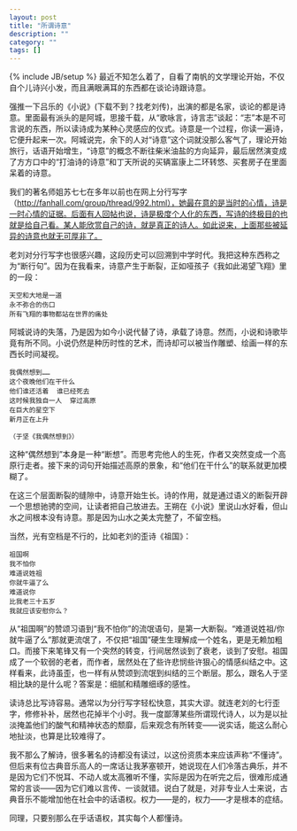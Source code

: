 ```yaml
---
layout: post
title: "所谓诗意"
description: ""
category: ""
tags: []
---
```

{% include JB/setup %}
最近不知怎么着了，自看了南帆的文学理论开始，不仅自个儿诗兴小发，而且满眼满耳的东西都在谈论诗跟诗意。
 
强推一下吕乐的《小说》(下载不到？找老刘传)，出演的都是名家，谈论的都是诗意。里面最有派头的是阿城，思接千载，从“歌咏言，诗言志”谈起：“志”本是不可言说的东西，所以读诗成为某种心灵感应的仪式。诗意是一个过程，你读一遍诗，它便升起来一次。阿城说完，余下的人对“诗意”这个词就没那么客气了，理论开始旅行，话语开始增生，“诗意”的概念不断往柴米油盐的方向延异，最后居然演变成了方方口中的“打油诗的诗意”和丁天所说的买辆富康上二环转悠、买套房子在里面呆着的诗意。
 
我们的著名师姐苏七七在多年以前也在网上分行写字（http://fanhall.com/group/thread/992.html），她最在意的是当时的心情，诗是一时心情的证据。后面有人回帖也说，诗是极度个人化的东西，写诗的终极目的也就是给自己看。某人能欣赏自己的诗，就是真正的诗人。如此说来，上面那些被延异的诗意也就无可厚非了。
 
老刘对分行写字也很感兴趣，这段历史可以回溯到中学时代。我把这种东西称之为“断行句”。因为在我看来，诗意产生于断裂，正如哑孩子《我如此渴望飞翔》里的一段：

	天空和大地是一道
	永不弥合的伤口
	所有飞翔的事物都站在世界的痛处


 
阿城说诗的失落，乃是因为如今小说代替了诗，承载了诗意。然而，小说和诗歌毕竟有所不同。小说仍然是种历时性的艺术，而诗却可以被当作雕塑、绘画一样的东西长时间凝视。

	我偶然想到……
	这个夜晚他们在干什么
	他们谁还活着  谁已经死去
	这时候我独自一人  穿过高原
	在巨大的星空下
	新月正在上升
	 
	（于坚《我偶然想到》）


 
这种“偶然想到”本身是一种“断想”。而思考完他人的生死，作者又突然变成一个高原行走者。接下来的词句开始描述高原的景象，和“他们在干什么”的联系就更加模糊了。
 
在这三个层面断裂的缝隙中，诗意开始生长。诗的作用，就是通过语义的断裂开辟一个思想驰骋的空间，让读者把自己放进去。王朔在《小说》里说山水好看，但山水之间根本没有诗意。那是因为山水之美太完整了，不留空档。
 
当然，光有空档是不行的，比如老刘的歪诗《祖国》：
 
	祖国啊
	我不怕你
	难道说姓祖
	你就牛逼了么
	难道说你
	比我老三十五岁
	我就应该安慰你么？



从“祖国啊”的赞颂习语到“我不怕你”的流氓语句，是第一大断裂。“难道说姓祖/你就牛逼了么”那就更流氓了，不仅把“祖国”硬生生理解成一个姓名，更是无赖加粗口。而接下来笔锋又有一个突然的转变，行间居然谈到了衰老，谈到了安慰。祖国成了一个软弱的老者，而作者，居然处在了些许悲悯些许狠心的情感纠结之中。这样看来，此诗虽歪，也一样有从赞颂到流氓到纠结的三个断层。那么，跟名人于坚相比缺的是什么呢？答案是：细腻和精雕细琢的感性。
 
读诗总比写诗容易。通常以为分行写字轻松快意，其实大谬。就连老刘的七行歪字，修修补补，居然也花掉半个小时。我一度鄙薄某些所谓现代诗人，以为是以扯淡掩盖他们的酸气和精神状态的颓靡，后来观念有所转变——说实话，能这么耐心地扯淡，也算是比较难得了。
 
我不那么了解诗，很多著名的诗都没有读过，以这份资质本来应该声称“不懂诗”。但后来有位古典音乐高人的一席话让我茅塞顿开，她说现在人们冷落古典乐，并不是因为它们不悦耳、不动人或太高雅听不懂，实际是因为在听完之后，很难形成通常的言谈——因为它们难以言传、一谈就错。说白了就是，对非专业人士来说，古典音乐不能增加他在社会中的话语权。权力——是的，权力——才是根本的症结。
 
同理，只要别那么在乎话语权，其实每个人都懂诗。